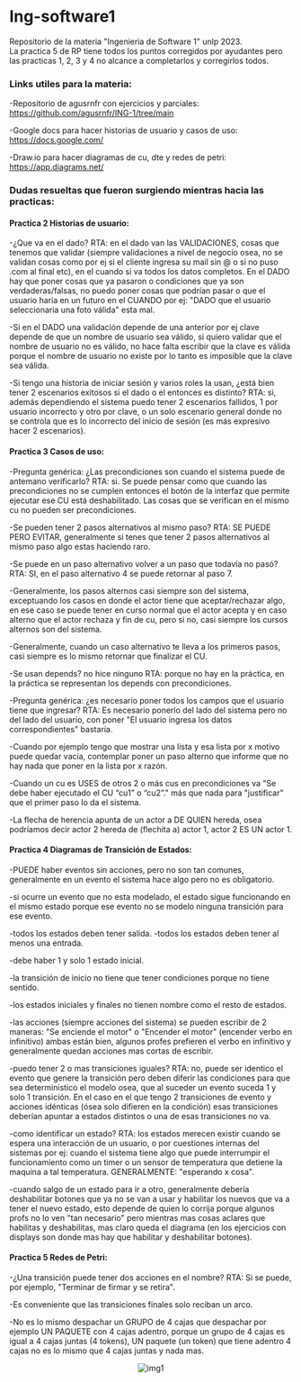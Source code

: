 # Ing-software1
Repositorio de la materia "Ingenieria de Software 1" unlp 2023.  
La practica 5 de RP tiene todos los puntos corregidos por ayudantes pero las practicas 1, 2, 3 y 4 no alcance a completarlos y corregirlos todos.

### Links utiles para la materia:
-Repositorio de agusrnfr con ejercicios y parciales:  
https://github.com/agusrnfr/ING-1/tree/main

-Google docs para hacer historias de usuario y casos de uso:  
https://docs.google.com/

-Draw.io para hacer diagramas de cu, dte y redes de petri:  
https://app.diagrams.net/

### Dudas resueltas que fueron surgiendo mientras hacia las practicas:
#### Practica 2 Historias de usuario:
-¿Que va en el dado? RTA: en el dado van las VALIDACIONES, cosas que tenemos que validar (siempre validaciones a nivel de negocio osea, no se validan cosas como por ej si el cliente ingresa su mail sin @ o si no puso .com al final etc), en el cuando si va todos los datos completos. En el DADO hay que poner cosas que ya pasaron o condiciones que ya son verdaderas/falsas, no puedo poner cosas que podrían pasar o que el usuario haría en un futuro en el CUANDO por ej: "DADO que el usuario seleccionaria una foto válida" esta mal.

-Si en el DADO una validación depende de una anterior por ej clave depende de que un nombre de usuario sea válido, si quiero validar que el nombre de usuario no es válido, no hace falta escribir que la clave es válida porque el nombre de usuario no existe por lo tanto es imposible que la clave sea válida.

-Si tengo una historia de iniciar sesión y varios roles la usan, ¿está bien tener 2 escenarios exitosos si el dado o el entonces es distinto? RTA: si, además dependiendo el sistema puedo tener 2 escenarios fallidos, 1 por usuario incorrecto y otro por clave, o un solo escenario general donde no se controla que es lo incorrecto del inicio de sesión (es más expresivo hacer 2 escenarios).

#### Practica 3 Casos de uso:
-Pregunta genérica: ¿Las precondiciones son cuando el sistema puede de antemano verificarlo? RTA: si. Se puede pensar como que cuando las precondiciones no se cumplen entonces el botón de la interfaz que permite ejecutar ese CU está deshabilitado. Las cosas que se verifican en el mismo cu no pueden ser precondiciones.

-Se pueden tener 2 pasos alternativos al mismo paso? RTA: SE PUEDE PERO EVITAR, generalmente si tenes que tener 2 pasos alternativos al mismo paso algo estas haciendo raro.

-Se puede en un paso alternativo volver a un paso que todavía no pasó? RTA: SI, en el paso alternativo 4 se puede retornar al paso 7.

-Generalmente, los pasos alternos casi siempre son del sistema, exceptuando los casos en donde el actor tiene que aceptar/rechazar algo, en ese caso se puede tener en curso normal que el actor acepta y en caso alterno que el actor rechaza y fin de cu, pero si no, casi siempre los cursos alternos son del sistema.

-Generalmente, cuando un caso alternativo te lleva a los primeros pasos, casi siempre es lo mismo retornar que finalizar el CU.

-Se usan depends? no hice ninguno RTA: porque no hay en la práctica, en la práctica se representan los depends con precondiciones.

-Pregunta genérica: ¿es necesario poner todos los campos que el usuario tiene que ingresar? RTA: Es necesario ponerlo del lado del sistema pero no del lado del usuario, con poner "El usuario ingresa los datos correspondientes" bastaría.

-Cuando por ejemplo tengo que mostrar una lista y esa lista por x motivo puede quedar vacía, contemplar poner un paso alterno que informe que no hay nada que poner en la lista por x razón.

-Cuando un cu es USES de otros 2 o más cus en precondiciones va "Se debe haber ejecutado el CU “cu1” o “cu2”." más que nada para "justificar" que el primer paso lo da el sistema.

-La flecha de herencia apunta de un actor a DE QUIEN hereda, osea podríamos decir actor 2 hereda de (flechita a) actor 1, actor 2 ES UN actor 1.

#### Practica 4 Diagramas de Transición de Estados:
-PUEDE haber eventos sin acciones, pero no son tan comunes, generalmente en un evento el sistema hace algo pero no es obligatorio.

-si ocurre un evento que no esta modelado, el estado sigue funcionando en el mismo estado porque ese evento no se modelo ninguna transición para ese evento.

-todos los estados deben tener salida.
-todos los estados deben tener al menos una entrada.

-debe haber 1 y solo 1 estado inicial.

-la transición de inicio no tiene que tener condiciones porque no tiene sentido.

-los estados iniciales y finales no tienen nombre como el resto de estados.

-las acciones (siempre acciones del sistema) se pueden escribir de 2 maneras: "Se enciende el motor" o "Encender el motor" (encender verbo en infinitivo) ambas están bien, algunos profes prefieren el verbo en infinitivo y generalmente quedan acciones mas cortas de escribir.

-puedo tener 2 o mas transiciones iguales? RTA: no, puede ser identico el evento que genere la transición pero deben diferir las condiciones para que sea deterministico el modelo osea, que al suceder un evento suceda 1 y solo 1 transición. En el caso en el que tengo 2 transiciones de evento y acciones idénticas (ósea solo difieren en la condición) esas transiciones deberían apuntar a estados distintos o una de esas transiciones no va. 

-como identificar un estado? RTA: los estados merecen existir cuando se espera una interacción de un usuario, o por cuestiones internas del sistemas por ej: cuando el sistema tiene algo que puede interrumpir el funcionamiento como un timer o un sensor de temperatura que detiene la maquina a tal temperatura. GENERALMENTE: "esperando x cosa".

-cuando salgo de un estado para ir a otro, generalmente debería deshabilitar botones que ya no se van a usar y habilitar los nuevos que va a tener el nuevo estado, esto depende de quien lo corrija porque algunos profs no lo ven "tan necesario" pero mientras mas cosas aclares que habilitas y deshabilitas, mas claro queda el diagrama (en los ejercicios con displays son donde mas hay que habilitar y deshabilitar botones).

#### Practica 5 Redes de Petri:

-¿Una transición puede tener dos acciones en el nombre? RTA: Si se puede, por ejemplo, "Terminar de firmar y se retira".

-Es conveniente que las transiciones finales solo reciban un arco.

-No es lo mismo despachar un GRUPO de 4 cajas que despachar por ejemplo UN PAQUETE con 4 cajas adentro, porque un grupo de 4 cajas es igual a 4 cajas juntas (4 tokens), UN paquete (un token) que tiene adentro 4 cajas no es lo mismo que 4 cajas juntas y nada mas.


<p align="center">
    <img src= "https://i.postimg.cc/RFj3cHcM/1.jpg" alt = "img1"/>
</p>